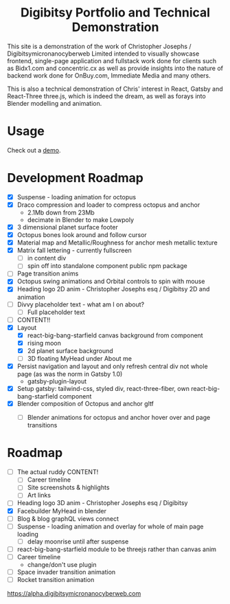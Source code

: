 <h1 align="center">
  Digibitsy Portfolio and Technical Demonstration
</h1>

This site is a demonstration of the work of Christopher Josephs / Digibitsymicronanocyberweb Limited intended to visually showcase frontend, single-page application and fullstack work done for clients such as Bidx1.com and concentric.cx as well as provide insights into the nature of backend work done for OnBuy.com, Immediate Media and many others.

This is also a technical demonstration of Chris' interest in React, Gatsby and React-Three three.js, which is indeed the dream, as well as forays into Blender modelling and animation.


# Usage

Check out a [demo](https://alpha.digibitsymicronanocyberweb.com).

# Development Roadmap


- [x] Suspense - loading animation for octopus
- [x] Draco compression and loader to compress octopus and anchor
    - 2.1Mb down from 23Mb 
    - decimate in Blender to make Lowpoly
- [x] 3 dimensional planet surface footer
- [x] Octopus bones look around and follow cursor
- [x] Material map and Metallic/Roughness for anchor mesh metallic texture
- [x] Matrix fall lettering - currently fullscreen
    - [ ] in content div 
    - [ ] spin off into standalone component public npm package
- [ ] Page transition anims
- [x] Octopus swing animations and Orbital controls to spin with mouse
- [x] Heading logo 2D anim - Christopher Josephs esq / Digibitsy 2D and animation
- [ ]  Divvy placeholder text - what am I on about?
    - [ ] Full placeholder text
- [ ] CONTENT!!
- [x] Layout 
  - [x] react-big-bang-starfield canvas background from component
  - [x] rising moon
  - [x] 2d planet surface background
  - [ ] 3D floating MyHead under About me
- [x] Persist navigation and layout and only refresh central div not whole page (as was the norm in Gatsby 1.0)
    - gatsby-plugin-layout
- [x] Setup gatsby: tailwind-css,  styled div, react-three-fiber, own react-big-bang-starfield component
- [x] Blender composition of Octopus and anchor gltf
  - [ ] Blender animations for octopus and anchor hover over and page transitions


# Roadmap

- [ ] The actual ruddy CONTENT!
    - [ ] Career timeline
    - [ ] Site screenshots & highlights
    - [ ] Art links
- [ ] Heading logo 3D anim - Christopher Josephs esq / Digibitsy
- [x] Facebuilder MyHead in blender
- [ ] Blog & blog graphQL views connect
- [ ] Suspense - loading animation and overlay for whole of main page loading
    - [ ] delay moonrise until after suspense
- [ ] react-big-bang-starfield module to be threejs rather than canvas anim
- [ ] Career timeline
    - change/don't use plugin
- [ ] Space invader transition animation
- [ ] Rocket transition animation

https://alpha.digibitsymicronanocyberweb.com
